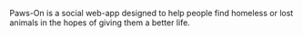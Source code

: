 Paws-On is a social web-app designed to help people find homeless or lost animals in the hopes of giving them a better life.